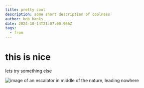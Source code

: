 ```yaml
---
title: pretty cool
description: some short description of coolness
author: bob banks
date: 2024-10-14T21:07:00.966Z
tags:
  - from
---
```

# this is nice

lets try something else

![image of an escalator in middle of the nature, leading nowhere](/static/img/2twitozibxnd1.jpeg "is this art?")